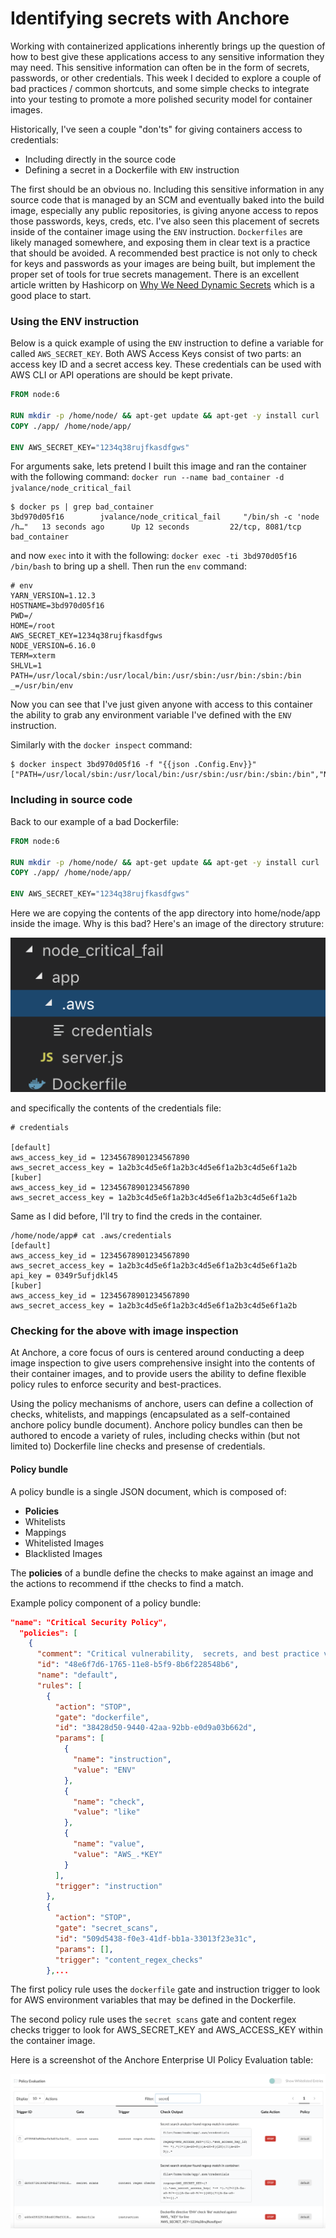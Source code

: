 # Identifying secrets with Anchore

Working with containerized applications inherently brings up the question of how to best give these applications access to any sensitive information they may need. This sensitive information can often be in the form of secrets, passwords, or other credentials. This week I decided to explore a couple of bad practices / common shortcuts, and some simple checks to integrate into your testing to promote a more polished security model for container images. 

Historically, I've seen a couple "don'ts" for giving containers access to credentials: 

- Including directly in the source code
- Defining a secret in a Dockerfile with `ENV` instruction

The first should be an obvious no. Including this sensitive information in any source code that is managed by an SCM and eventually baked into the build image, especially any public repositories, is giving anyone access to repos those passwords, keys, creds, etc. I've also seen this placement of secrets inside of the container image using the `ENV` instruction.  `Dockerfiles` are likely managed somewhere, and exposing them in clear text is a practice that should be avoided. A recommended best practice is not only to check for keys and passwords as your images are being built, but implement the proper set of tools for true secrets management. There is an excellent article written by Hashicorp on [Why We Need Dynamic Secrets](https://www.hashicorp.com/blog/why-we-need-dynamic-secrets) which is a good place to start. 

### Using the ENV instruction

Below is a quick example of using the `ENV` instruction to define a variable for called `AWS_SECRET_KEY`. Both AWS Access Keys consist of two parts: an access key ID and a secret access key. These credentials can be used with AWS CLI or API operations are should be kept private. 

```Dockerfile
FROM node:6

RUN mkdir -p /home/node/ && apt-get update && apt-get -y install curl
COPY ./app/ /home/node/app/

ENV AWS_SECRET_KEY="1234q38rujfkasdfgws"
```

For arguments sake, lets pretend I built this image and ran the container with the following command: `docker run --name bad_container -d jvalance/node_critical_fail`

```
$ docker ps | grep bad_container
3bd970d05f16        jvalance/node_critical_fail     "/bin/sh -c 'node /h…"   13 seconds ago      Up 12 seconds         22/tcp, 8081/tcp         bad_container
```

and now `exec` into it with the following: `docker exec -ti 3bd970d05f16 /bin/bash` to bring up a shell. Then run the `env` command:

```
# env 
YARN_VERSION=1.12.3
HOSTNAME=3bd970d05f16
PWD=/
HOME=/root
AWS_SECRET_KEY=1234q38rujfkasdfgws
NODE_VERSION=6.16.0
TERM=xterm
SHLVL=1
PATH=/usr/local/sbin:/usr/local/bin:/usr/sbin:/usr/bin:/sbin:/bin
_=/usr/bin/env
```

Now you can see that I've just given anyone with access to this container the ability to grab any environment variable I've defined with the `ENV` instruction.

Similarly with the `docker inspect` command:

```
$ docker inspect 3bd970d05f16 -f "{{json .Config.Env}}"
["PATH=/usr/local/sbin:/usr/local/bin:/usr/sbin:/usr/bin:/sbin:/bin","NODE_VERSION=6.16.0","YARN_VERSION=1.12.3","AWS_SECRET_KEY=1234q38rujfkasdfgws"]
```

### Including in source code

Back to our example of a bad Dockerfile:

```Dockerfile
FROM node:6

RUN mkdir -p /home/node/ && apt-get update && apt-get -y install curl
COPY ./app/ /home/node/app/

ENV AWS_SECRET_KEY="1234q38rujfkasdfgws"
```

Here we are copying the contents of the app directory into home/node/app inside the image. Why is this bad? Here's an image of the directory struture:

![alt text](images/directory.png)

and specifically the contents of the credentials file:

```
# credentials

[default]
aws_access_key_id = 12345678901234567890
aws_secret_access_key = 1a2b3c4d5e6f1a2b3c4d5e6f1a2b3c4d5e6f1a2b
[kuber]
aws_access_key_id = 12345678901234567890
aws_secret_access_key = 1a2b3c4d5e6f1a2b3c4d5e6f1a2b3c4d5e6f1a2b
```

Same as I did before, I'll try to find the creds in the container. 

```
/home/node/app# cat .aws/credentials 
[default]
aws_access_key_id = 12345678901234567890
aws_secret_access_key = 1a2b3c4d5e6f1a2b3c4d5e6f1a2b3c4d5e6f1a2b
api_key = 0349r5ufjdkl45
[kuber]
aws_access_key_id = 12345678901234567890
aws_secret_access_key = 1a2b3c4d5e6f1a2b3c4d5e6f1a2b3c4d5e6f1a2b
```

### Checking for the above with image inspection

At Anchore, a core focus of ours is centered around conducting a deep image inspection to give users comprehensive insight into the contents of their container images, and to provide users the ability to define flexible policy rules to enforce security and best-practices.

Using the policy mechanisms of anchore, users can define a collection of checks, whitelists, and mappings (encapsulated as a self-contained anchore policy bundle document). Anchore policy bundles can then be authored to encode a variety of rules, including checks within (but not limited to) Dockerfile line checks and presense of credentials.

#### Policy bundle

A policy bundle is a single JSON document, which is composed of:

- **Policies**
- Whitelists
- Mappings
- Whitelisted Images
- Blacklisted Images

The **policies** of a bundle define the checks to make against an image and the actions to recommend if tthe checks to find a match. 

Example policy component of a policy bundle:

```JSON
"name": "Critical Security Policy",
  "policies": [
    {
      "comment": "Critical vulnerability,  secrets, and best practice violations",
      "id": "48e6f7d6-1765-11e8-b5f9-8b6f228548b6",
      "name": "default",
      "rules": [
        {
          "action": "STOP",
          "gate": "dockerfile",
          "id": "38428d50-9440-42aa-92bb-e0d9a03b662d",
          "params": [
            {
              "name": "instruction",
              "value": "ENV"
            },
            {
              "name": "check",
              "value": "like"
            },
            {
              "name": "value",
              "value": "AWS_.*KEY"
            }
          ],
          "trigger": "instruction"
        },
        {
          "action": "STOP",
          "gate": "secret_scans",
          "id": "509d5438-f0e3-41df-bb1a-33013f23e31c",
          "params": [],
          "trigger": "content_regex_checks"
        },...
```

The first policy rule uses the `dockerfile` gate and instruction trigger to look for AWS environment variables that may be defined in the Dockerfile.

The second policy rule uses the `secret scans` gate and content regex checks trigger to look for AWS_SECRET_KEY and AWS_ACCESS_KEY within the container image. 

Here is a screenshot of the Anchore Enterprise UI Policy Evaluation table:

![alt text](images/secrets-ui.png)